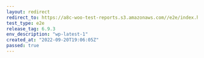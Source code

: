 ```yaml
---
layout: redirect
redirect_to: https://a8c-woo-test-reports.s3.amazonaws.com//e2e/index.html
test_type: e2e
release_tag: 6.9.3
env_description: "wp-latest-1"
created_at: "2022-09-20T19:06:05Z"
passed: true
---
```

